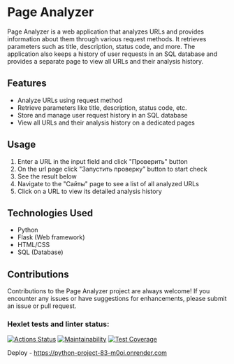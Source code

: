 # Page Analyzer

Page Analyzer is a web application that analyzes URLs and provides information about them through various request methods. It retrieves parameters such as title, description, status code, and more. The application also keeps a history of user requests in an SQL database and provides a separate page to view all URLs and their analysis history.

## Features

- Analyze URLs using request method
- Retrieve parameters like title, description, status code, etc.
- Store and manage user request history in an SQL database
- View all URLs and their analysis history on a dedicated pages

## Usage

1. Enter a URL in the input field and click "Проверить" button
3. On the url page click "Запустить проверку" button to start check
4. See the result below
5. Navigate to the "Сайты" page to see a list of all analyzed URLs
6. Click on a URL to view its detailed analysis history

## Technologies Used

- Python
- Flask (Web framework)
- HTML/CSS
- SQL (Database)

## Contributions

Contributions to the Page Analyzer project are always welcome! If you encounter any issues or have suggestions for enhancements, please submit an issue or pull request. 

### Hexlet tests and linter status:
[![Actions Status](https://github.com/kalldrek777/python-project-83/workflows/hexlet-check/badge.svg)](https://github.com/kalldrek777/python-project-83/actions)
[![Maintainability](https://api.codeclimate.com/v1/badges/ab06f3cf38b8d3cf4935/maintainability)](https://codeclimate.com/github/kalldrek777/python-project-83/maintainability)
[![Test Coverage](https://api.codeclimate.com/v1/badges/ab06f3cf38b8d3cf4935/test_coverage)](https://codeclimate.com/github/kalldrek777/python-project-83/test_coverage)
    
Deploy - https://python-project-83-m0oi.onrender.com
